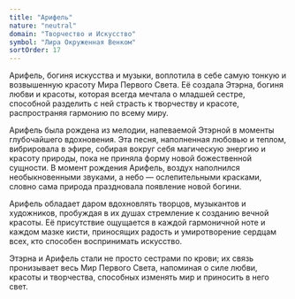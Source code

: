 ```yaml
---
title: "Арифель"
nature: "neutral"
domain: "Творчество и Искусство"
symbol: "Лира Окруженная Венком"
sortOrder: 17
---
```


Арифель, богиня искусства и музыки, воплотила в себе самую тонкую и
возвышенную красоту Мира Первого Света. Её создала Этэрна, богиня
любви и красоты, которая всегда мечтала о младшей сестре, способной
разделить с ней страсть к творчеству и красоте, распространяя
гармонию по всему миру.

Арифель была рождена из мелодии, напеваемой Этэрной в моменты
глубочайшего вдохновения. Эта песня, наполненная любовью и теплом,
вибрировала в эфире, собирая вокруг себя магическую энергию и
красоту природы, пока не приняла форму новой божественной
сущности. В момент рождения Арифель, воздух наполнился
необыкновенными звуками, а небо — ослепительными красками,
словно сама природа праздновала появление новой богини.

Арифель обладает даром вдохновлять творцов, музыкантов и
художников, пробуждая в их душах стремление к созданию вечной
красоты. Её присутствие ощущается в каждой гармоничной ноте и
каждом мазке кисти, приносящих радость и умиротворение сердцам
всех, кто способен воспринимать искусство.

Этэрна и Арифель стали не просто сестрами по крови; их связь
пронизывает весь Мир Первого Света, напоминая о силе любви,
красоты и творчества, способных изменять мир и приносить в него свет.
